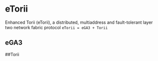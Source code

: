 # eTorii
Enhanced Torii (eTorii), a distributed, multiaddress and fault-tolerant layer two network fabric protocol
```eTorii = eGA3 + Torii```

## eGA3

##Torii
